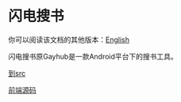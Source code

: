 # 闪电搜书
你可以阅读该文档的其他版本：[English](./README.md)

闪电搜书原Gayhub是一款Android平台下的搜书工具。

[到src](https://gitee.com/YHaoNan/gayhub/tree/master/app/src/main)

[前端源码](https://github.com/YHaoNan/lightning-search-fe)
